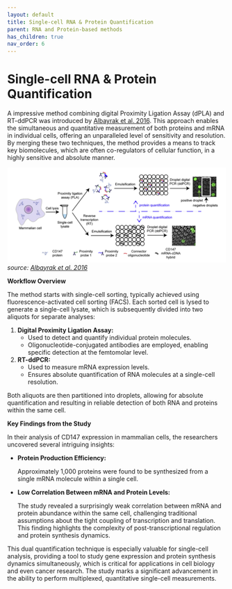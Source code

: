 ```yaml
---
layout: default
title: Single-cell RNA & Protein Quantification
parent: RNA and Protein-based methods
has_children: true
nav_order: 6
---
```


# Single-cell RNA & Protein Quantification


A impressive method combining digital Proximity Ligation Assay (dPLA) and RT-ddPCR was introduced by [Albayrak et al. 2016](<https://www.cell.com/molecular-cell/fulltext/S1097-2765(16)00174-X>). This approach enables the simultaneous and quantitative measurement of both proteins and mRNA in individual cells, offering an unparalleled level of sensitivity and resolution. By merging these two techniques, the method provides a means to track key biomolecules, which are often co-regulators of cellular function, in a highly sensitive and absolute manner.

![image.png](Single-cell%20RNA%20&%20Protein%20Quantification/image.png)
*source: [Albayrak et al. 2016](<https://www.cell.com/molecular-cell/fulltext/S1097-2765(16)00174-X>)*

**Workflow Overview**

The method starts with single-cell sorting, typically achieved using fluorescence-activated cell sorting (FACS). Each sorted cell is lysed to generate a single-cell lysate, which is subsequently divided into two aliquots for separate analyses:

1. **Digital Proximity Ligation Assay:**
    - Used to detect and quantify individual protein molecules.
    - Oligonucleotide-conjugated antibodies are employed, enabling specific detection at the femtomolar level.
2.  **RT-ddPCR:**
    - Used to measure mRNA expression levels.
    - Ensures absolute quantification of RNA molecules at a single-cell resolution.

Both aliquots are then partitioned into droplets, allowing for absolute quantification and resulting in reliable detection of both RNA and proteins within the same cell.


**Key Findings from the Study**

In their analysis of CD147 expression in mammalian cells, the researchers uncovered several intriguing insights:

- **Protein Production Efficiency:**

    Approximately 1,000 proteins were found to be synthesized from a single mRNA molecule within a single cell.

- **Low Correlation Between mRNA and Protein Levels:**

    The study revealed a surprisingly weak correlation between mRNA and protein abundance within the same cell, challenging traditional assumptions about the tight coupling of transcription and translation. This finding highlights the complexity of post-transcriptional regulation and protein synthesis dynamics.


This dual quantification technique is especially valuable for single-cell analysis, providing a tool to study gene expression and protein synthesis dynamics simultaneously, which is critical for applications in cell biology and even cancer research. The study marks a significant advancement in the ability to perform multiplexed, quantitative single-cell measurements.
